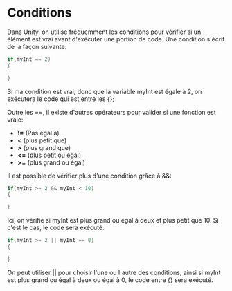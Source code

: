 # Conditions
Dans Unity, on utilise fréquemment les conditions pour vérifier si un élément est vrai avant d'exécuter une portion de code. Une condition s'écrit de la façon suivante:   

``` csharp
if(myInt == 2)
{

} 
```

Si ma condition est vrai, donc que la variable myInt est égale à 2, on exécutera le code qui est entre les {}; 
   
Outre les ==, il existe d'autres opérateurs pour valider si une fonction est vraie:       


- **!=** (Pas égal à)
- **<** (plus petit que)
- **>** (plus grand que)
- **<=** (plus petit ou égal)
- **>=** (plus grand ou égal)


Il est possible de vérifier plus d'une condition grâce à &&:   

``` csharp
if(myInt >= 2 && myInt < 10)
{

}
```

Ici, on vérifie si myInt est plus grand ou égal à deux et plus petit que 10. Si c'est le cas, le code sera exécuté.   

``` csharp
if(myInt >= 2 || myInt == 0)
{

}
```

On peut utiliser || pour choisir l'une ou l'autre des conditions, ainsi si myInt est plus grand ou égal à deux ou égal à 0, le code entre {} sera exécuté.   

